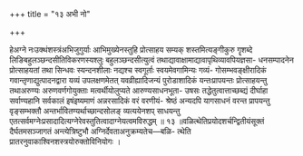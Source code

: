 +++
title = "१३ अभी नो"

+++

हेअग्ने नःउक्थंशस्त्रंअभिजुगुर्याः आभिमुख्येनस्तुहि प्रोत्साहय सम्यक् शस्तमित्यङ्गीकुरु गॄशब्दे लिङिबहुलञ्छन्दसीतिविकरणस्यश्लुः बहुलञ्छन्दसीत्युत्वं तथाद्यावाक्षामाद्यावापृथिव्यावपियज्ञसा- धनसम्पादनेन प्रोत्साहयतां तथा सिन्धवः स्यन्दनशीलाः नद्यश्च स्वगूर्ताः स्वयमेवगामिन्यः गव्यं- गोसम्भवङ्क्षीरादिकं गवान्तृणाद्युत्पादनद्वारा यव्यं उपलक्षणमेतत् यवव्रीह्यादिजन्यं पुरोडाशादिकं यन्तःप्रापयन्तः प्रोत्साहयन्तु तथाअरुण्यः अरुणवर्णगोयुक्ताः मत्वर्थीयोलुप्यते आरुण्यसाधनभूता- उषसः तद्धेतुत्वात्ताच्छब्द्यं दीर्घाहा सर्वाण्यहानि सर्वकालं इषंइष्यमाणं अन्नरसादिकं वरं वरणीयं- श्रेष्ठं अन्यदपि यागसाधनं वरन्त प्रापयन्तु वृङ्सम्भक्तौ अन्तर्भावितण्यर्थाच्छान्दसोलङ् व्यत्ययेनशप् साधयन्तु एतत्सर्वमग्नेःप्रसादादित्यग्नेरेवस्तुतित्वादाग्नेयत्वमविरुद्धम् ॥ १३ ॥वळित्थेतिप्रयोदशर्चन्द्वितीयंसूक्तं दैर्घतमसञ्जागतं अन्त्येत्रिष्टुभौ अग्निर्देवताअनुक्रम्यतेच—बळि- त्थेति प्रातरनुवाकाश्विनशस्त्रयोरुक्तोविनियोगः ।